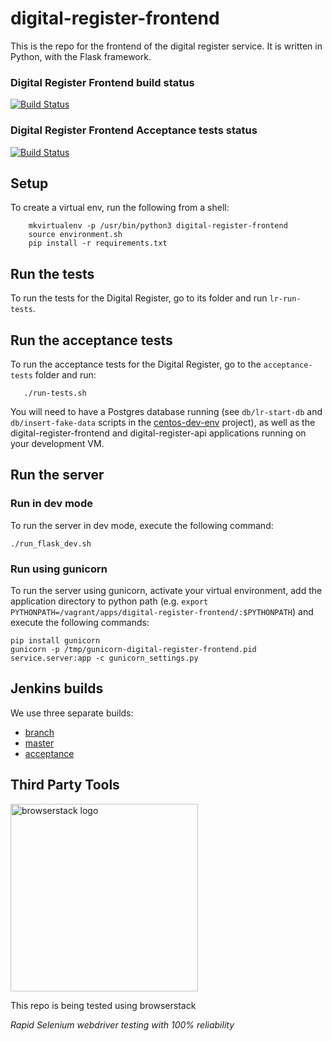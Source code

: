 # digital-register-frontend

This is the repo for the frontend of the digital register service. It is written in Python, with the Flask framework.

### Digital Register Frontend build status

[![Build Status](http://52.16.47.1/job/digital-register-frontend-unit-tests%20(Master)/badge/icon)](http://52.16.47.1/job/digital-register-frontend-unit-tests%20(Master)/)

### Digital Register Frontend Acceptance tests status
[![Build Status](http://52.16.47.1/job/digital-register-frontend-acceptance-tests/badge/icon)](http://52.16.47.1/job/digital-register-frontend-acceptance-tests/)

## Setup

To create a virtual env, run the following from a shell:

```
    mkvirtualenv -p /usr/bin/python3 digital-register-frontend
    source environment.sh
    pip install -r requirements.txt
```

## Run the tests

To run the tests for the Digital Register, go to its folder and run `lr-run-tests`.

## Run the acceptance tests

To run the acceptance tests for the Digital Register, go to the `acceptance-tests` folder and run:
```
   ./run-tests.sh
```

You will need to have a Postgres database running (see `db/lr-start-db` and `db/insert-fake-data` scripts in the [centos-dev-env](https://github.com/LandRegistry/centos-dev-env) project), as well as the digital-register-frontend and digital-register-api applications running on your development VM.

## Run the server

### Run in dev mode

To run the server in dev mode, execute the following command:

    ./run_flask_dev.sh

### Run using gunicorn

To run the server using gunicorn, activate your virtual environment, add the application directory to python path
(e.g. `export PYTHONPATH=/vagrant/apps/digital-register-frontend/:$PYTHONPATH`) and execute the following commands:

    pip install gunicorn
    gunicorn -p /tmp/gunicorn-digital-register-frontend.pid service.server:app -c gunicorn_settings.py


## Jenkins builds

We use three separate builds:
- [branch](http://52.16.47.1/job/digital-register-frontend-unit-tests%20(Branch)/)
- [master](http://52.16.47.1/job/digital-register-frontend-unit-tests%20(Master)/)
- [acceptance](http://52.16.47.1/job/digital-register-frontend-acceptance-tests/)


## Third Party Tools

<a href="http://wwww.browserstack.com"><img src="https://www.browserstack.com/images/layout/browserstack-logo-600x315.png" alt="browserstack logo" width=300/></a>

<p>This repo is being tested using browserstack</p>
<p><i>Rapid Selenium webdriver testing with 100% reliability</i></p>



